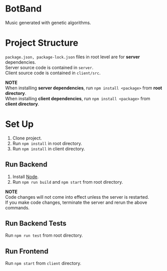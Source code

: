 # BotBand

Music generated with genetic algorithms.

# Project Structure

`package.json, package-lock.json` files in root level are for **server** dependencies.\
Server source code is contained in `server`.\
Client source code is contained in `client/src`.

**NOTE**\
When installing **server dependencies**, run `npm install <package>` from **root directory**.\
When installing **client dependencies**, run `npm install <package>` from **client directory**.

# Set Up

1. Clone project.
1. Run `npm install` in root directory.
1. Run `npm install` in client directory.

## Run Backend

1. Install [Node](https://nodejs.org/en/).
1. Run `npm run build` and `npm start` from root directory.

**NOTE**\
Code changes will not come into effect unless the server is restarted.\
If you make code changes, terminate the server and rerun the above commands.

## Run Backend Tests

Run `npm run test` from root directory.

## Run Frontend

Run `npm start` from `client` directory.
